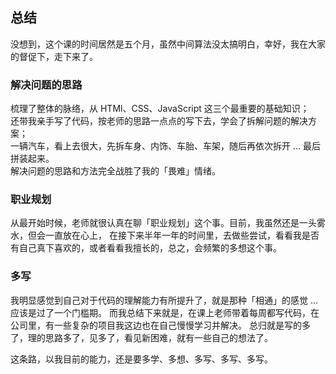 ## 总结
没想到，这个课的时间居然是五个月，虽然中间算法没太搞明白，幸好，我在大家的督促下，走下来了。  

### 解决问题的思路
梳理了整体的脉络，从 HTMl、CSS、JavaScript 这三个最重要的基础知识；  
还带我亲手写了代码，按老师的思路一点点的写下去，学会了拆解问题的解决方案；  
一辆汽车，看上去很大，先拆车身、内饰、车胎、车架，随后再依次拆开 ... 最后拼装起来。  
解决问题的思路和方法完全战胜了我的「畏难」情绪。

### 职业规划
从最开始时候，老师就很认真在聊「职业规划」这个事。目前，我虽然还是一头雾水，但会一直放在心上，
在接下来半年一年的时间里，去做些尝试，看看我是否有自己真下喜欢的，或者看看我擅长的，总之，会频繁的多想这个事。  

  
### 多写
我明显感觉到自己对于代码的理解能力有所提升了，就是那种「相通」的感觉 ... 应该是过了一个门槛期。
而我总结下来就是，在课上老师带着每周都写代码，在公司里，有一些复杂的项目我这边也在自己慢慢学习并解决。
总归就是写的多了，理的思路多了，见多了，看见新困难，就有一些自己的想法了。

  
这条路，以我目前的能力，还是要多学、多想、多写、多写、多写。

